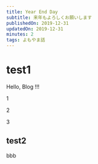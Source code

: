 ```yaml
---
title: Year End Day
subtitle: 来年もよろしくお願いします
publishedOn: 2019-12-31
updatedOn: 2019-12-31
minutes: 2
tags: よもやま話
---
```


# test1

Hello, Blog !!!

1

2

3

## test2

bbb
